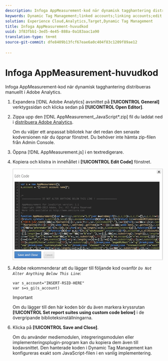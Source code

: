 ```yaml
---
description: Infoga AppMeasurement-kod när dynamisk tagghantering distribueras manuellt i Adobe Analytics.
keywords: Dynamic Tag Management;linked accounts;linking accounts;edit code;appmeasurement;appmeasurement code
solution: Experience Cloud,Analytics,Target,Dynamic Tag Management
title: Infoga AppMeasurement-huvudkod
uuid: 3f83fbb1-3ed5-4e45-888a-0a183aac1a90
translation-type: tm+mt
source-git-commit: dfe8409b13fcf67eae6a0c404f83c1209f89ae12

---
```



# Infoga AppMeasurement-huvudkod

Infoga AppMeasurement-kod när dynamisk tagghantering distribueras manuellt i Adobe Analytics.

1. Expandera [!DNL Adobe Analytics] avsnittet på **[!UICONTROL General]** verktygssidan och klicka sedan på **[!UICONTROL Open Editor]**.
1. Zippa upp den [!DNL AppMeasurement_JavaScript*.zip] fil du laddat ned i [distribuera Adobe Analytics](/help/implement/other/dtm/t-analytics-deploy.md).

   Om du väljer ett anpassat bibliotek har det redan den senaste kodversionen när du öppnar fönstret. Du behöver inte hämta zip-filen från Admin Console.
1. Öppna [!DNL AppMeasurement.js] i en textredigerare.
1. Kopiera och klistra in innehållet i **[!UICONTROL Edit Code]** fönstret.

   ![](assets/edit-code.png)

1. Adobe rekommenderar att du lägger till följande kod ovanför *`Do Not Alter Anything Below This Line`*:

   ```
   var s_account="INSERT-RSID-HERE"
   var s=s_gi(s_account)
   ```

   >[!IMPORTANT]
   >
   >Om du lägger till den här koden bör du även markera kryssrutan **[!UICONTROL Set report suites using custom code below]** i de övergripande biblioteksinställningarna.

1. Klicka på **[!UICONTROL Save and Close]**.

   Om du använder mediemodulen, integreringsmodulen eller implementeringsplugin-program kan du kopiera dem även till kodavsnittet. Den hanterade koden i Dynamic Tag Management kan konfigureras exakt som JavaScript-filen i en vanlig implementering.

